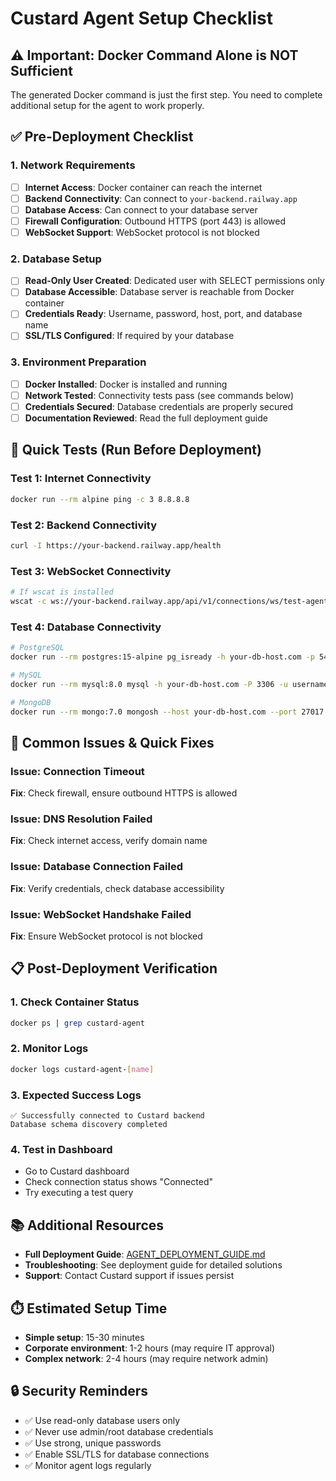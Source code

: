 # Custard Agent Setup Checklist

## ⚠️ Important: Docker Command Alone is NOT Sufficient

The generated Docker command is just the first step. You need to complete additional setup for the agent to work properly.

## ✅ Pre-Deployment Checklist

### 1. Network Requirements
- [ ] **Internet Access**: Docker container can reach the internet
- [ ] **Backend Connectivity**: Can connect to `your-backend.railway.app`
- [ ] **Database Access**: Can connect to your database server
- [ ] **Firewall Configuration**: Outbound HTTPS (port 443) is allowed
- [ ] **WebSocket Support**: WebSocket protocol is not blocked

### 2. Database Setup
- [ ] **Read-Only User Created**: Dedicated user with SELECT permissions only
- [ ] **Database Accessible**: Database server is reachable from Docker container
- [ ] **Credentials Ready**: Username, password, host, port, and database name
- [ ] **SSL/TLS Configured**: If required by your database

### 3. Environment Preparation
- [ ] **Docker Installed**: Docker is installed and running
- [ ] **Network Tested**: Connectivity tests pass (see commands below)
- [ ] **Credentials Secured**: Database credentials are properly secured
- [ ] **Documentation Reviewed**: Read the full deployment guide

## 🧪 Quick Tests (Run Before Deployment)

### Test 1: Internet Connectivity
```bash
docker run --rm alpine ping -c 3 8.8.8.8
```

### Test 2: Backend Connectivity
```bash
curl -I https://your-backend.railway.app/health
```

### Test 3: WebSocket Connectivity
```bash
# If wscat is installed
wscat -c ws://your-backend.railway.app/api/v1/connections/ws/test-agent
```

### Test 4: Database Connectivity
```bash
# PostgreSQL
docker run --rm postgres:15-alpine pg_isready -h your-db-host.com -p 5432

# MySQL
docker run --rm mysql:8.0 mysql -h your-db-host.com -P 3306 -u username -p

# MongoDB
docker run --rm mongo:7.0 mongosh --host your-db-host.com --port 27017
```

## 🚨 Common Issues & Quick Fixes

### Issue: Connection Timeout
**Fix**: Check firewall, ensure outbound HTTPS is allowed

### Issue: DNS Resolution Failed
**Fix**: Check internet access, verify domain name

### Issue: Database Connection Failed
**Fix**: Verify credentials, check database accessibility

### Issue: WebSocket Handshake Failed
**Fix**: Ensure WebSocket protocol is not blocked

## 📋 Post-Deployment Verification

### 1. Check Container Status
```bash
docker ps | grep custard-agent
```

### 2. Monitor Logs
```bash
docker logs custard-agent-[name]
```

### 3. Expected Success Logs
```
✅ Successfully connected to Custard backend
Database schema discovery completed
```

### 4. Test in Dashboard
- Go to Custard dashboard
- Check connection status shows "Connected"
- Try executing a test query

## 📚 Additional Resources

- **Full Deployment Guide**: [AGENT_DEPLOYMENT_GUIDE.md](./AGENT_DEPLOYMENT_GUIDE.md)
- **Troubleshooting**: See deployment guide for detailed solutions
- **Support**: Contact Custard support if issues persist

## ⏱️ Estimated Setup Time

- **Simple setup**: 15-30 minutes
- **Corporate environment**: 1-2 hours (may require IT approval)
- **Complex network**: 2-4 hours (may require network admin)

## 🔒 Security Reminders

- ✅ Use read-only database users only
- ✅ Never use admin/root database credentials
- ✅ Use strong, unique passwords
- ✅ Enable SSL/TLS for database connections
- ✅ Monitor agent logs regularly
